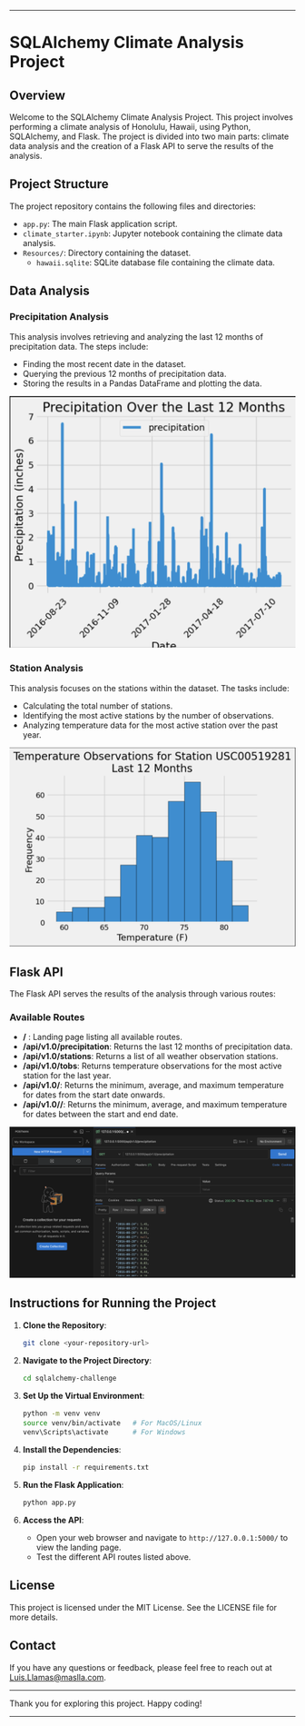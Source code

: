 

---

# SQLAlchemy Climate Analysis Project

## Overview

Welcome to the SQLAlchemy Climate Analysis Project. This project involves performing a climate analysis of Honolulu, Hawaii, using Python, SQLAlchemy, and Flask. The project is divided into two main parts: climate data analysis and the creation of a Flask API to serve the results of the analysis.

## Project Structure

The project repository contains the following files and directories:

- `app.py`: The main Flask application script.
- `climate_starter.ipynb`: Jupyter notebook containing the climate data analysis.
- `Resources/`: Directory containing the dataset.
  - `hawaii.sqlite`: SQLite database file containing the climate data.

## Data Analysis

### Precipitation Analysis

This analysis involves retrieving and analyzing the last 12 months of precipitation data. The steps include:
- Finding the most recent date in the dataset.
- Querying the previous 12 months of precipitation data.
- Storing the results in a Pandas DataFrame and plotting the data.


![Precipitation Analysis](Resources/precipitation.png)

### Station Analysis

This analysis focuses on the stations within the dataset. The tasks include:
- Calculating the total number of stations.
- Identifying the most active stations by the number of observations.
- Analyzing temperature data for the most active station over the past year.

![Station Analysis](Resources/temperature.png)

## Flask API

The Flask API serves the results of the analysis through various routes:

### Available Routes

- **/** : Landing page listing all available routes.
- **/api/v1.0/precipitation**: Returns the last 12 months of precipitation data.
- **/api/v1.0/stations**: Returns a list of all weather observation stations.
- **/api/v1.0/tobs**: Returns temperature observations for the most active station for the last year.
- **/api/v1.0/<start>**: Returns the minimum, average, and maximum temperature for dates from the start date onwards.
- **/api/v1.0/<start>/<end>**: Returns the minimum, average, and maximum temperature for dates between the start and end date.

![APIs](Resources/postman.png)

## Instructions for Running the Project

1. **Clone the Repository**:
   ```bash
   git clone <your-repository-url>
   ```
2. **Navigate to the Project Directory**:
   ```bash
   cd sqlalchemy-challenge
   ```
3. **Set Up the Virtual Environment**:
   ```bash
   python -m venv venv
   source venv/bin/activate   # For MacOS/Linux
   venv\Scripts\activate      # For Windows
   ```
4. **Install the Dependencies**:
   ```bash
   pip install -r requirements.txt
   ```
5. **Run the Flask Application**:
   ```bash
   python app.py
   ```

6. **Access the API**:
   - Open your web browser and navigate to `http://127.0.0.1:5000/` to view the landing page.
   - Test the different API routes listed above.

## License

This project is licensed under the MIT License. See the LICENSE file for more details.

## Contact

If you have any questions or feedback, please feel free to reach out at [Luis.Llamas@maslla.com](mailto:Luis.Llamas@maslla.com).

---

Thank you for exploring this project. Happy coding!

---

